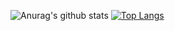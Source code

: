 ![Anurag's github stats](https://github-readme-stats.vercel.app/api?username=seanzhang98&theme=dark&show_icons=true)
[![Top Langs](https://github-readme-stats.vercel.app/api/top-langs/?username=seanzhang98&theme=dark&show_icons=true)](https://github.com/anuraghazra/github-readme-stats)
<!--
**seanzhang98/seanzhang98** is a ✨ _special_ ✨ repository because its `README.md` (this file) appears on your GitHub profile.

<a href="https://github.com/anuraghazra/convoychat">
  <img align="center" src="https://github-readme-stats.vercel.app/api/pin/?username=seanzhang98&repo=convoychat" />
</a>


Here are some ideas to get you started:

- 🔭 I’m currently working on ...
- 🌱 I’m currently learning ...
- 👯 I’m looking to collaborate on ...
- 🤔 I’m looking for help with ...
- 💬 Ask me about ...
- 📫 How to reach me: ...
- 😄 Pronouns: ...
- ⚡ Fun fact: ...
-->
